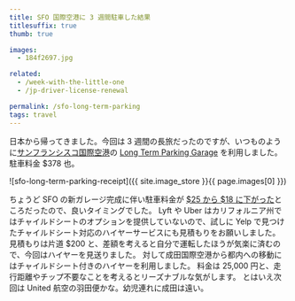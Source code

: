 ```yaml
---
title: SFO 国際空港に 3 週間駐車した結果
titlesuffix: true
thumb: true

images:
  - 184f2697.jpg

related:
  - /week-with-the-little-one
  - /jp-driver-license-renewal

permalink: /sfo-long-term-parking
tags: travel
---
```


日本から帰ってきました。今回は 3 週間の長旅だったのですが、いつものように[サンフランシスコ国際空港](https://ja.wikipedia.org/wiki/%E3%82%B5%E3%83%B3%E3%83%95%E3%83%A9%E3%83%B3%E3%82%B7%E3%82%B9%E3%82%B3%E5%9B%BD%E9%9A%9B%E7%A9%BA%E6%B8%AF)の [Long Term Parking Garage](https://www.flysfo.com/to-from/parking/long-term) を利用しました。駐車料金 $378 也。

![sfo-long-term-parking-receipt]({{ site.image_store }}{{ page.images[0] }})

ちょうど SFO の新ガレージ完成に伴い駐車料金が [$25 から $18 に下がった](https://www.flysfo.com/media/press-releases/sfo-celebrates-opening-new-long-term-parking-garage-18-daily-rate-effective-may)ところだったので、良いタイミングでした。
Lyft や Uber はカリフォルニア州ではチャイルドシートのオプションを提供していないので、試しに Yelp で見つけたチャイルドシート対応のハイヤーサービスにも見積もりをお願いしました。
見積もりは片道 $200 と、差額を考えると自分で運転したほうが気楽に済むので、今回はハイヤーを見送りました。
対して成田国際空港から都内への移動にはチャイルドシート付きのハイヤーを利用しました。
料金は 25,000 円と、走行距離やチップ不要なことを考えるとリーズナブルな気がします。
とはいえ次回は United 航空の羽田便かな。幼児連れに成田は遠い。
